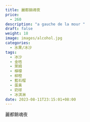 ```yaml
---
title: 麗都銷魂夜
price:
  - 260
description: "a gauche de la mour "
draft: false
weight: 18
image: images/alcohol.jpg
categories:
  - 水果/冰沙
tags:
  - 冰沙
  - 金桔
  - 萊姆
  - 檸檬
  - 柳橙
  - 藍石榴
  - 蛋黃
  - 奶球
  - 冰淇淋
date: 2023-08-11T23:15:01+08:00
---
```


 麗都銷魂夜
